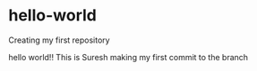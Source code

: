 # hello-world
Creating my first repository 

hello world!! This is Suresh 
making my first commit to the branch
